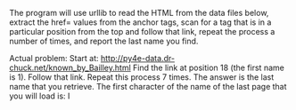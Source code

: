 The program will use urllib to read the HTML from the data files below,
extract the href= values from the anchor tags,
scan for a tag that is in a particular position from the top and follow that link,
repeat the process a number of times, and report the last name you find.

Actual problem: Start at: http://py4e-data.dr-chuck.net/known_by_Bailley.html
Find the link at position 18 (the first name is 1). Follow that link.
Repeat this process 7 times. The answer is the last name that you retrieve.
The first character of the name of the last page that you will load is: I
